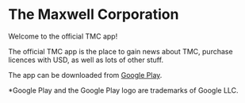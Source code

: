 # The Maxwell Corporation
Welcome to the official TMC app!

The official TMC app is the place to gain news about TMC, purchase licences with USD, as well as lots of other stuff.


The app can be downloaded from [Google Play](https://play.google.com/store/apps/details?id=com.xdliverblx.tmc).


*Google Play and the Google Play logo are trademarks of Google LLC.